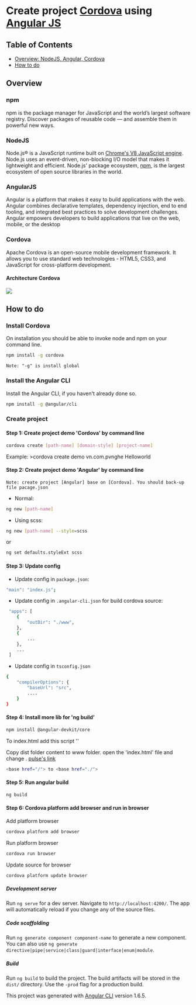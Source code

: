 # Create project [Cordova](https://cordova.apache.org) using [Angular JS](https://angular.io)

## Table of Contents
* [Overview: NodeJS, Angular, Cordova](#overview)
* [How to do](#how-to-do)

## Overview
### npm
npm is the package manager for JavaScript and the world’s largest software registry. Discover packages of reusable code — and assemble them in powerful new ways.

### NodeJS
Node.js® is a JavaScript runtime built on [Chrome's V8 JavaScript engine](https://developers.google.com/v8/). Node.js uses an event-driven, non-blocking I/O model that makes it lightweight and efficient. Node.js' package ecosystem, [npm](https://www.npmjs.com), is the largest ecosystem of open source libraries in the world.

### AngularJS
Angular is a platform that makes it easy to build applications with the web. Angular combines declarative templates, dependency injection, end to end tooling, and integrated best practices to solve development challenges. Angular empowers developers to build applications that live on the web, mobile, or the desktop

### Cordova
Apache Cordova is an open-source mobile development framework. It allows you to use standard web technologies - HTML5, CSS3, and JavaScript for cross-platform development.
#### Architecture Cordova
![](https://cordova.apache.org/static/img/guide/cordovaapparchitecture.png)

## How to do
### Install Cordova
On installation you should be able to invoke node and npm on your command line.
```bash
npm install -g cordova
```

`Note: "-g" is install global` 
### Install the Angular CLI
Install the Angular CLI, if you haven't already done so.
```bash
npm install -g @angular/cli
```

### Create project 
#### Step 1: Create project demo 'Cordova' by command line
```bash
cordova create [path-name] [domain-style] [project-name]
```

Example: >cordova create demo vn.com.pvnghe Helloworld

#### Step 2: Create project demo 'Angular' by command line
`Note: create project [Angular] base on [Cordova]. You should back-up file pacage.json`
- Normal:
```bash
ng new [path-name]
```
- Using scss:
```bash
ng new [path-name] --style=scss
```
or 
```bash
ng set defaults.styleExt scss
```

#### Step 3: Update config
- Update config in `package.json`:
```bash
"main": "index.js";
```

- Update config in `.angular-cli.json` for build cordova source:
```bash
 "apps": [
    {
        "outDir": "./www",
    },
    {
        ...
    },
    ...
 ]
```
- Update config in `tsconfig.json`
```bash
{
    "compilerOptions": {
        "baseUrl": "src",
        ....
    }
}
```

#### Step 4: Install more lib for 'ng build'
```bash
npm install @angular-devkit/core
```
To index.html add this script '<script type=”text/javascript” src=”cordova.js”></script>'

Copy dist folder content to www folder. open the 'index.html' file and change <base>. [pulse's link](https://www.linkedin.com/pulse/angular-2-build-your-mobile-app-using-cordova-eran-hadad)
```bash
<base href="/"> to <base href="./"> 
```
#### Step 5: Run angular build
```bash
ng build
```
#### Step 6: Cordova platform add browser and run in browser
Add platform browser
```bash
cordova platform add browser
```

Run platform browser
```bash
cordova run browser
```
Update source for browser
```bash
cordova platform update browser
```

##### Development server
Run `ng serve` for a dev server. Navigate to `http://localhost:4200/`. The app will automatically reload if you change any of the source files.

##### Code scaffolding
Run `ng generate component component-name` to generate a new component. You can also use `ng generate directive|pipe|service|class|guard|interface|enum|module`.

##### Build
Run `ng build` to build the project. The build artifacts will be stored in the `dist/` directory. Use the `-prod` flag for a production build.

This project was generated with [Angular CLI](https://github.com/angular/angular-cli) version 1.6.5.
